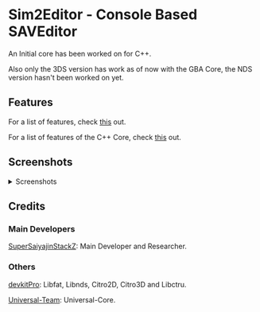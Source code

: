 # Sim2Editor - Console Based SAVEditor

An Initial core has been worked on for C++.

Also only the 3DS version has work as of now with the GBA Core, the NDS version hasn't been worked on yet.


## Features
For a list of features, check [this](https://github.com/Universal-Team/Sim2Editor/blob/console/Features-List.md) out.

For a list of features of the C++ Core, check [this](https://github.com/Universal-Team/Sim2Editor/blob/console/Core-List.md) out.

## Screenshots

<details><summary>Screenshots</summary>

**Screenshots of the 3DS Version:**

## GBA Menus

### Cast Editor
![](https://github.com/Universal-Team/Sim2Editor/blob/console/screenshots/3DS/gbaCastEditorMain.png) ![](https://github.com/Universal-Team/Sim2Editor/blob/console/screenshots/3DS/gbaCastEditorMisc.png) ![](https://github.com/Universal-Team/Sim2Editor/blob/console/screenshots/3DS/gbaCastSelector.png)

### Episode Editor
![](https://github.com/Universal-Team/Sim2Editor/blob/console/screenshots/3DS/gbaEpisodeEditorMain.png) ![](https://github.com/Universal-Team/Sim2Editor/blob/console/screenshots/3DS/gbaEpisodeEditorMisc.png) ![](https://github.com/Universal-Team/Sim2Editor/blob/console/screenshots/3DS/gbaEpisodeSelector.png)

### Social Move Editor
![](https://github.com/Universal-Team/Sim2Editor/blob/console/screenshots/3DS/gbaSocialMoveEditor.png) ![](https://github.com/Universal-Team/Sim2Editor/blob/console/screenshots/3DS/gbaSocialMoveSelector.png)

### General Editor
![](https://github.com/Universal-Team/Sim2Editor/blob/console/screenshots/3DS/gbaGeneralEditorMain.png) ![](https://github.com/Universal-Team/Sim2Editor/blob/console/screenshots/3DS/gbaGeneralEditorCollectables.png) ![](https://github.com/Universal-Team/Sim2Editor/blob/console/screenshots/3DS/gbaGeneralEditorSkillPoints.png)

### Item Editor
![](https://github.com/Universal-Team/Sim2Editor/blob/console/screenshots/3DS/gbaItemEditor.png)

### Slot Editor
![](https://github.com/Universal-Team/Sim2Editor/blob/console/screenshots/3DS/gbaSlotSelector.png) ![](https://github.com/Universal-Team/Sim2Editor/blob/console/screenshots/3DS/gbaSlotEditor.png)


## Inputs

### Keyboard
![](https://github.com/Universal-Team/Sim2Editor/blob/console/screenshots/3DS/keyboard.png)

### Numpad
![](https://github.com/Universal-Team/Sim2Editor/blob/console/screenshots/3DS/numpad.png)

## Other Menus

### MainMenu
![](https://github.com/Universal-Team/Sim2Editor/blob/console/screenshots/3DS/mainMenu.png)

### Editor
![](https://github.com/Universal-Team/Sim2Editor/blob/console/screenshots/3DS/editorMain.png)

### Settings
![](https://github.com/Universal-Team/Sim2Editor/blob/console/screenshots/3DS/settingsConfig.png) ![](https://github.com/Universal-Team/Sim2Editor/blob/console/screenshots/3DS/settingsAppInfo.png)

## Others

### Messages
![](https://github.com/Universal-Team/Sim2Editor/blob/console/screenshots/3DS/infoMessage.png) ![](https://github.com/Universal-Team/Sim2Editor/blob/console/screenshots/3DS/prompt.png)

### Utilities
![](https://github.com/Universal-Team/Sim2Editor/blob/console/screenshots/3DS/dirSelector.png) ![](https://github.com/Universal-Team/Sim2Editor/blob/console/screenshots/3DS/savSelector.png)

</details>

## Credits

### Main Developers
[SuperSaiyajinStackZ](https://github.com/SuperSaiyajinStackZ): Main Developer and Researcher.

### Others
[devkitPro](https://github.com/devkitPro): Libfat, Libnds, Citro2D, Citro3D and Libctru.

[Universal-Team](https://github.com/Universal-Team): Universal-Core.